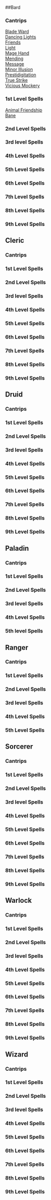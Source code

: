 ##Bard

### Cantrips

[Blade Ward](./0/blade_ward.md)  
[Dancing Lights](./0/dancing_lights.md)  
[Friends](./0/friends.md)  
[Light](./0/light.md)  
[Mage Hand](./0/mage_hand.md)  
[Mending](./0/mending.md)  
[Message](./0/message.md)  
[Minor Illusion](./0/minor_illusion.md)  
[Prestidigitation](./0/prestidigitation.md)  
[True Strike](./0/true_strike.md)  
[Vicious Mockery](./0/vicious_mockery.md)

### 1st Level Spells

[Animal Friendship](./1/animal_friendship.md)  
[Bane](./1/bane.md)

### 2nd Level Spells

### 3rd level Spells

### 4th Level Spells

### 5th Level Spells

### 6th Level Spells

### 7th Level Spells

### 8th Level Spells

### 9th Level Spells

Cleric
------

### Cantrips

### 1st Level Spells

### 2nd Level Spells

### 3rd level Spells

### 4th Level Spells

### 5th Level Spells

### 6th Level Spells

### 7th Level Spells

### 8th Level Spells

### 9th Level Spells

Druid
-----

### Cantrips

### 1st Level Spells

### 2nd Level Spells

### 3rd level Spells

### 4th Level Spells

### 5th Level Spells

### 6th Level Spells

### 7th Level Spells

### 8th Level Spells

### 9th Level Spells

Paladin
-------

### Cantrips

### 1st Level Spells

### 2nd Level Spells

### 3rd level Spells

### 4th Level Spells

### 5th level Spells

Ranger
------

### Cantrips

### 1st Level Spells

### 2nd Level Spells

### 3rd level Spells

### 4th Level Spells

### 5th Level Spells

Sorcerer
--------

### Cantrips

### 1st Level Spells

### 2nd Level Spells

### 3rd level Spells

### 4th Level Spells

### 5th Level Spells

### 6th Level Spells

### 7th Level Spells

### 8th Level Spells

### 9th Level Spells

Warlock
-------

### Cantrips

### 1st Level Spells

### 2nd Level Spells

### 3rd level Spells

### 4th Level Spells

### 5th Level Spells

### 6th Level Spells

### 7th Level Spells

### 8th Level Spells

### 9th Level Spells

Wizard
------

### Cantrips

### 1st Level Spells

### 2nd Level Spells

### 3rd level Spells

### 4th Level Spells

### 5th Level Spells

### 6th Level Spells

### 7th Level Spells

### 8th Level Spells

### 9th Level Spells
